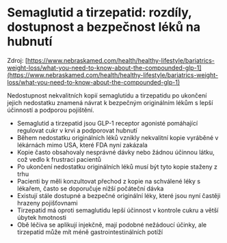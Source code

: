# Semaglutid a tirzepatid: rozdíly, dostupnost a bezpečnost léků na hubnutí

Zdroj: [https://www.nebraskamed.com/health/healthy-lifestyle/bariatrics-weight-loss/what-you-need-to-know-about-the-compounded-glp-1](https://www.nebraskamed.com/health/healthy-lifestyle/bariatrics-weight-loss/what-you-need-to-know-about-the-compounded-glp-1)

Nedostupnost nekvalitních kopií semaglutidu a tirzepatidu po ukončení jejich nedostatku znamená návrat k bezpečným originálním lékům s lepší účinností a podporou pojištění.

- Semaglutid a tirzepatid jsou GLP-1 receptor agonisté pomáhající regulovat cukr v krvi a podporovat hubnutí
- Během nedostatku originálních léků vznikly nekvalitní kopie vyráběné v lékárnách mimo USA, které FDA nyní zakázala
- Kopie často obsahovaly nesprávné dávky nebo žádnou účinnou látku, což vedlo k frustraci pacientů
- Po ukončení nedostatku originálních léků musí být tyto kopie staženy z trhu
- Pacienti by měli konzultovat přechod z kopie na schválené léky s lékařem, často se doporučuje nižší počáteční dávka
- Existují stále dostupné a bezpečné originální léky, které jsou nyní častěji hrazeny pojišťovnami
- Tirzepatid má oproti semaglutidu lepší účinnost v kontrole cukru a větší úbytek hmotnosti
- Obě léčiva se aplikují injekčně, mají podobné nežádoucí účinky, ale tirzepatid může mít méně gastrointestinálních potíží

